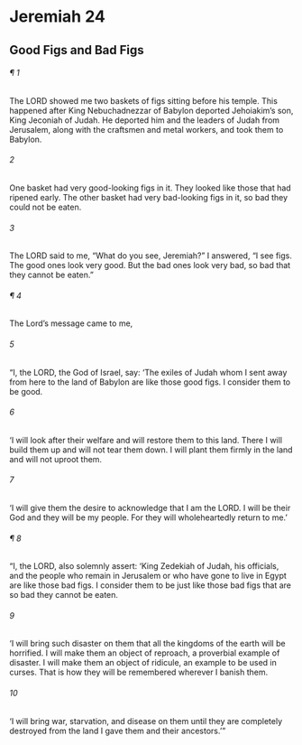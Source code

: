 # Jeremiah 24
## Good Figs and Bad Figs
###### ¶ 1
The LORD showed me two baskets of figs sitting before his temple. This happened after King Nebuchadnezzar of Babylon deported Jehoiakim’s son, King Jeconiah of Judah. He deported him and the leaders of Judah from Jerusalem, along with the craftsmen and metal workers, and took them to Babylon.
###### 2
One basket had very good-looking figs in it. They looked like those that had ripened early. The other basket had very bad-looking figs in it, so bad they could not be eaten.
###### 3
The LORD said to me, “What do you see, Jeremiah?” I answered, “I see figs. The good ones look very good. But the bad ones look very bad, so bad that they cannot be eaten.”
###### ¶ 4
The Lord’s message came to me,
###### 5
“I, the LORD, the God of Israel, say: ‘The exiles of Judah whom I sent away from here to the land of Babylon are like those good figs. I consider them to be good.
###### 6
‘I will look after their welfare and will restore them to this land. There I will build them up and will not tear them down. I will plant them firmly in the land and will not uproot them.
###### 7
‘I will give them the desire to acknowledge that I am the LORD. I will be their God and they will be my people. For they will wholeheartedly return to me.’
###### ¶ 8
“I, the LORD, also solemnly assert: ‘King Zedekiah of Judah, his officials, and the people who remain in Jerusalem or who have gone to live in Egypt are like those bad figs. I consider them to be just like those bad figs that are so bad they cannot be eaten.
###### 9
‘I will bring such disaster on them that all the kingdoms of the earth will be horrified. I will make them an object of reproach, a proverbial example of disaster. I will make them an object of ridicule, an example to be used in curses. That is how they will be remembered wherever I banish them.
###### 10
‘I will bring war, starvation, and disease on them until they are completely destroyed from the land I gave them and their ancestors.’”
